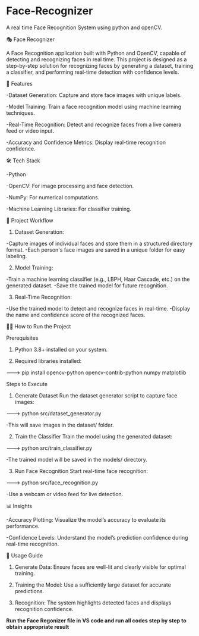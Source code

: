 # Face-Recognizer
A real time Face Recognition System using python and openCV.


🎭 Face Recognizer

A Face Recognition application built with Python and OpenCV, capable of detecting and recognizing faces in real time. This project is designed as a step-by-step solution for recognizing faces by generating a dataset, training a classifier, and performing real-time detection with confidence levels.


🚀 Features

-Dataset Generation: Capture and store face images with unique labels.

-Model Training: Train a face recognition model using machine learning techniques.

-Real-Time Recognition: Detect and recognize faces from a live camera feed or video input.

-Accuracy and Confidence Metrics: Display real-time recognition confidence.


🛠️ Tech Stack

-Python

-OpenCV: For image processing and face detection.

-NumPy: For numerical computations.

-Machine Learning Libraries: For classifier training.


📂 Project Workflow

1. Dataset Generation:

-Capture images of individual faces and store them in a structured directory format.
-Each person's face images are saved in a unique folder for easy labeling.

2. Model Training:

-Train a machine learning classifier (e.g., LBPH, Haar Cascade, etc.) on the generated dataset.
-Save the trained model for future recognition.

3. Real-Time Recognition:

-Use the trained model to detect and recognize faces in real-time.
-Display the name and confidence score of the recognized faces.


🧑‍💻 How to Run the Project

Prerequisites

1. Python 3.8+ installed on your system.

2. Required libraries installed:

  ---> pip install opencv-python opencv-contrib-python numpy matplotlib
  
  
Steps to Execute

1. Generate Dataset Run the dataset generator script to capture face images:

---> python src/dataset_generator.py

-This will save images in the dataset/ folder.

2. Train the Classifier Train the model using the generated dataset:

---> python src/train_classifier.py

-The trained model will be saved in the models/ directory.

3. Run Face Recognition Start real-time face recognition:

---> python src/face_recognition.py

-Use a webcam or video feed for live detection.


📊 Insights

-Accuracy Plotting: Visualize the model’s accuracy to evaluate its performance.

-Confidence Levels: Understand the model’s prediction confidence during real-time recognition.


📖 Usage Guide

1. Generate Data: Ensure faces are well-lit and clearly visible for optimal training.
 
2. Training the Model: Use a sufficiently large dataset for accurate predictions.
 
3. Recognition: The system highlights detected faces and displays recognition confidence.


**Run the Face Regonizer file in VS code and run all codes step by step to obtain appropriate result**
